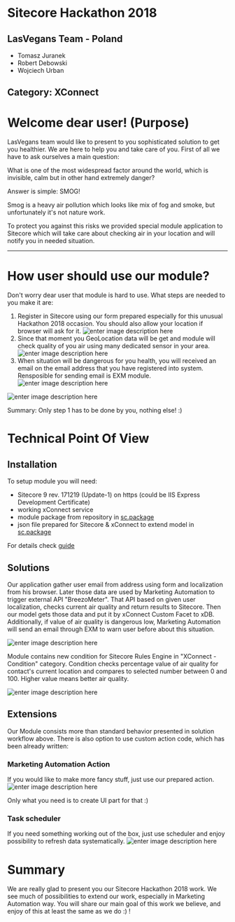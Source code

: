 ﻿# Sitecore Hackathon 2018

## LasVegans Team - Poland

 - Tomasz Juranek
 - Robert Debowski
 - Wojciech Urban

## Category: XConnect

# Welcome dear user! (Purpose) 

LasVegans team would like to present to you sophisticated solution to get you healthier. We are here to help you and take care of you. First of all we have to ask ourselves a main question:

What is one of the most widespread factor around the world, which is invisible, calm but in other hand extremely danger?

Answer is simple: SMOG!

Smog is a heavy air pollution which looks like mix of fog and smoke, but unfortunately it's not nature work.

To protect you against this risks we provided special module application to Sitecore which will take care about checking air in your location and will notify you in needed situation.

----------

# How user should use our module?

Don't worry dear user that module is hard to use. What steps are needed to you make it are:

1. Register in Sitecore using our form prepared especially for this unusual Hackathon 2018 occasion. You should also allow your location if browser will ask for it.
![enter image description here](https://github.com/Sitecore-Hackathon/2018-Las-Vegans/blob/ab04d8d33b4ebb2488e1541f85e18b6725cdb2df/documentation/images/register.jpg?raw=true)
2. Since that moment you GeoLocation data will be get and module will check quality of you air using many dedicated sensor in your area.
![enter image description here](https://raw.githubusercontent.com/Sitecore-Hackathon/2018-Las-Vegans/ab04d8d33b4ebb2488e1541f85e18b6725cdb2df/documentation/images/db.jpg)
4.  When situation will be dangerous for you health, you will received an email on the email address that you have registered into system. Rensposible for sending email is EXM module.
![enter image description here](https://raw.githubusercontent.com/Sitecore-Hackathon/2018-Las-Vegans/ab04d8d33b4ebb2488e1541f85e18b6725cdb2df/documentation/images/exm.jpg)

![enter image description here](https://raw.githubusercontent.com/Sitecore-Hackathon/2018-Las-Vegans/ab04d8d33b4ebb2488e1541f85e18b6725cdb2df/documentation/images/email.jpg)

Summary: Only step 1 has to be done by you, nothing else! :)

# Technical Point Of View

## Installation

To setup module you will need:
- Sitecore 9 rev. 171219 (Update-1) on https (could be IIS Express Development Certificate)
- working xConnect service
- module package from repository in [sc.package](sc.package)
- json file prepared for Sitecore & xConnect to extend model in [sc.package](sc.package)

For details check [guide](documentation/README.md)

## Solutions
Our application gather user email from address using form and localization from his browser. Later those data are used by Marketing Automation to trigger external API "BreezoMeter". That API based on given user localization, checks current air quality and return results to Sitecore. Then our model gets those data and put it by xConnect Custom Facet to xDB. Additionally, if value of air quality is dangerous low, Marketing Automation will send an email through EXM to warn user before about this situation.

![enter image description here](https://github.com/Sitecore-Hackathon/2018-Las-Vegans/blob/master/documentation/images/marketing_automation.png?raw=true)

Module contains new condition for Sitecore Rules Engine in "XConnect - Condition" category. 
Condition checks percentage value of air quality for contact's current location and compares to selected number between 0 and 100. Higher value means better air quality.  

![enter image description here](https://github.com/Sitecore-Hackathon/2018-Las-Vegans/blob/master/documentation/images/rule.jpg?raw=true)

## Extensions
Our Module consists more than standard behavior presented in solution workflow above. There is also option to use custom action code, which has been already written:

### Marketing Automation Action
If you would like to make more fancy stuff, just use our prepared action.
![enter image description here](https://github.com/Sitecore-Hackathon/2018-Las-Vegans/blob/master/documentation/images/marketing_action.png?raw=true)

Only what you need is to create UI part for that :)

### Task scheduler
If you need something working out of the box, just use scheduler and enjoy possibility to refresh data systematically.
![enter image description here](https://github.com/Sitecore-Hackathon/2018-Las-Vegans/blob/master/documentation/images/tasks.jpg?raw=true)

# Summary

We are really glad to present you our Sitecore Hackathon 2018 work. We see much of possibilities to extend our work, especially in Marketing Automation way. You will share our main goal of this work we believe, and enjoy of this at least the same as we do :) !
